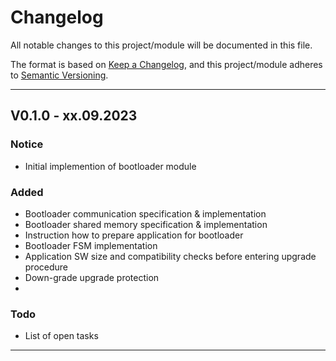 # Changelog
All notable changes to this project/module will be documented in this file.

The format is based on [Keep a Changelog](https://keepachangelog.com/en/1.0.0/),
and this project/module adheres to [Semantic Versioning](https://semver.org/spec/v2.0.0.html).

---
## V0.1.0 - xx.09.2023

### Notice
 - Initial implemention of bootloader module

### Added
- Bootloader communication specification & implementation
- Bootloader shared memory specification & implementation
- Instruction how to prepare application for bootloader
- Bootloader FSM implementation
- Application SW size and compatibility checks before entering upgrade procedure
- Down-grade upgrade protection
- 


### Todo
- List of open tasks 

---